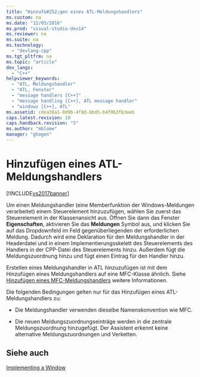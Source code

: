 ```yaml
---
title: "Hinzuf&#252;gen eines ATL-Meldungshandlers"
ms.custom: na
ms.date: "12/03/2016"
ms.prod: "visual-studio-dev14"
ms.reviewer: na
ms.suite: na
ms.technology: 
  - "devlang-cpp"
ms.tgt_pltfrm: na
ms.topic: "article"
dev_langs: 
  - "C++"
helpviewer_keywords: 
  - "ATL, Meldungshandler"
  - "ATL, Fenster"
  - "message handlers [C++]"
  - "message handling [C++], ATL message handler"
  - "windows [C++], ATL"
ms.assetid: cdea38a1-0d9b-4f8d-bbd5-b4f063fb3eeb
caps.latest.revision: 10
caps.handback.revision: "5"
ms.author: "mblome"
manager: "ghogen"
---
```

# Hinzuf&#252;gen eines ATL-Meldungshandlers
[!INCLUDE[vs2017banner](../assembler/inline/includes/vs2017banner.md)]

Um einen Meldungshandler \(eine Memberfunktion der Windows\-Meldungen verarbeitet\) einem Steuerelement hinzuzufügen, wählen Sie zuerst das Steuerelement in der Klassenansicht aus.  Öffnen Sie dann das Fenster **Eigenschaften**, aktivieren Sie das **Meldungen** Symbol aus, und klicken Sie auf das Dropdownfeld im Feld gegenüberliegenden der erforderlichen Meldung.  Dadurch wird eine Deklaration für den Meldungshandler in der Headerdatei und in einem Implementierungsskelett des Steuerelements des Handlers in der CPP\-Datei des Steuerelements hinzu.  Außerdem fügt die Meldungszuordnung hinzu und fügt einen Eintrag für den Handler hinzu.  
  
 Erstellen eines Meldungshandler in ATL hinzuzufügen ist mit dem Hinzufügen eines Meldungshandlers auf eine MFC\-Klasse ähnlich.  Siehe [Hinzufügen eines MFC\-Meldungshandlers](../mfc/reference/adding-an-mfc-message-handler.md) weitere Informationen.  
  
 Die folgenden Bedingungen gelten nur für das Hinzufügen eines ATL\-Meldungshandlers zu:  
  
-   Die Meldungshandler verwenden dieselbe Namenskonvention wie MFC.  
  
-   Die neuen Meldungszuordnungseinträge werden in die zentrale Meldungszuordnung hinzugefügt.  Der Assistent erkennt keine alternative Meldungszuordnungen und Verketten.  
  
## Siehe auch  
 [Implementing a Window](../atl/implementing-a-window.md)